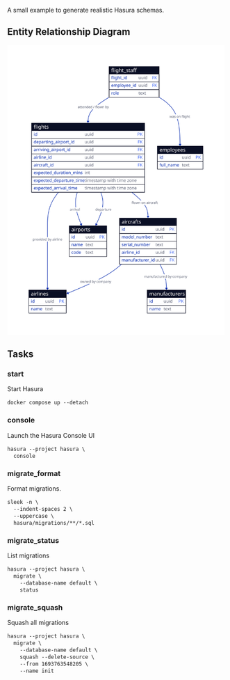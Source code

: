 A small example to generate realistic Hasura schemas.

## Entity Relationship Diagram

<img src="./diagrams/erd.svg" width="500" />

## Tasks

### start

Start Hasura

```shell
docker compose up --detach
```

### console

Launch the Hasura Console UI

```shell
hasura --project hasura \
  console
```

### migrate_format

Format migrations.

```shell
sleek -n \
  --indent-spaces 2 \
  --uppercase \
  hasura/migrations/**/*.sql
```

### migrate_status

List migrations

```shell
hasura --project hasura \
  migrate \
    --database-name default \
    status
```

### migrate_squash

Squash all migrations

```shell
hasura --project hasura \
  migrate \
    --database-name default \
    squash --delete-source \
    --from 1693763548205 \
    --name init
```
